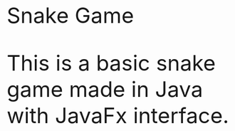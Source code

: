   <name><font size =16>Snake Game</size></name>
  
 This is a basic snake game made in Java with JavaFx interface.
